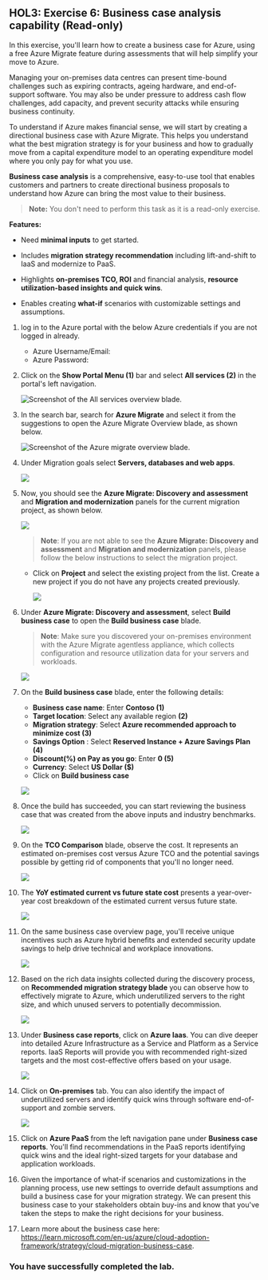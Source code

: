## HOL3: Exercise 6: Business case analysis capability (Read-only)

In this exercise, you'll learn how to create a business case for Azure, using a free Azure Migrate feature during assessments that will help simplify your move to Azure.

Managing your on-premises data centres can present time-bound challenges such as expiring contracts, ageing hardware, and end-of-support software. You may also be under pressure to address cash flow challenges, add capacity, and prevent security attacks while ensuring business continuity.

To understand if Azure makes financial sense, we will start by creating a directional business case with Azure Migrate. This helps you understand what the best migration strategy is for your business and how to gradually move from a capital expenditure model to an operating expenditure model where you only pay for what you use.

**Business case analysis** is a comprehensive, easy-to-use tool that enables customers and partners to create directional business proposals to understand how Azure can bring the most value to their business.

> **Note:** You don't need to perform this task as it is a read-only exercise.

**Features:**

- Need **minimal inputs** to get started.

- Includes **migration strategy recommendation** including lift-and-shift to IaaS and modernize to PaaS.

- Highlights **on-premises TCO, ROI** and financial analysis, **resource utilization-based insights and quick wins**.

- Enables creating **what-if** scenarios with customizable settings and assumptions.

1. log in to the Azure portal with the below Azure credentials if you are not logged in already.

    * Azure Username/Email: <inject key="AzureAdUserEmail"></inject> 
    * Azure Password: <inject key="AzureAdUserPassword"></inject>
    

2. Click on the **Show Portal Menu (1)** bar and select **All services (2)** in the portal's left navigation.
 
    ![Screenshot of the All services overview blade.](Images/Allservices1.png)

3. In the search bar, search for **Azure Migrate** and select it from the suggestions to open the Azure Migrate Overview blade, as shown below. 
 
    ![Screenshot of the Azure migrate overview blade.](Images/Azmigrate.png)

4. Under Migration goals select **Servers, databases and web apps**.

    ![](Images/azuremigrate-1.png)

5. Now, you should see the **Azure Migrate: Discovery and assessment** and **Migration and modernization** panels for the current migration project, as shown below.

    ![](Images/upd-E1T1S5_1.png)
    
    >**Note**: If you are not able to see the **Azure Migrate: Discovery and assessment** and **Migration and modernization** panels, please follow the below instructions to select the migration project.

     - Click on **Project** and select the existing project from the list. Create a new project if you do not have any projects created previously.

        ![](Images/E1T1S5_.png)
        
6. Under **Azure Migrate: Discovery and assessment**, select **Build business case** to open the **Build business case** blade. 

    >**Note**: Make sure you discovered your on-premises environment with the Azure Migrate agentless appliance, which collects configuration and resource utilization data for your servers and workloads.

      ![](Images/H3E6S6.png)
    
7. On the **Build business case** blade, enter the following details:
   
   - **Business case name**: Enter **Contoso (1)**
   - **Target location**: Select any available region **(2)**
   - **Migration strategy**: Select **Azure recommended approach to minimize cost (3)**
   - **Savings Option** : Select **Reserved Instance + Azure Savings Plan (4)**
   - **Discount(%) on Pay as you go**: Enter **0 (5)**
   - **Currency**: Select **US Dollar ($)**
   - Click on **Build business case**
     
   ![](Images/H3E6S7.png)
   
8. Once the build has succeeded, you can start reviewing the business case that was created from the above inputs and industry benchmarks.

     ![](Images/H3E6S8.png)
   
9. On the **TCO Comparison** blade, observe the cost. It represents an estimated on-premises cost versus Azure TCO and the potential savings possible by getting rid of components that you'll no longer need. 

     ![](Images/H3E6S9.png)
   
10. The **YoY estimated current vs future state cost** presents a year-over-year cost breakdown of the estimated current versus future state.

      ![](Images/H3E6S10.png)
    
11. On the same business case overview page, you'll receive unique incentives such as Azure hybrid benefits and extended security update savings to help drive technical and workplace innovations.

     ![](Images/H3E6S11.png)
    
12. Based on the rich data insights collected during the discovery process, on **Recommended migration strategy blade** you can observe how to effectively migrate to Azure, which underutilized servers to the right size, and which unused servers to potentially decommission.

     ![](Images/H3E6S12.png)
   
13. Under **Business case reports**, click on **Azure Iaas**. You can dive deeper into detailed Azure Infrastructure as a Service and Platform as a Service reports. IaaS Reports will provide you with recommended right-sized targets and the most cost-effective offers based on your usage.

     ![](Images/H3E6S13.png)

14. Click on **On-premises** tab. You can also identify the impact of underutilized servers and identify quick wins through software end-of-support and zombie servers.

      ![](Images/H3E6S14.png)

15. Click on **Azure PaaS** from the left navigation pane under **Business case reports**. You'll find recommendations in the PaaS reports identifying quick wins and the ideal right-sized targets for your database and application workloads.

16. Given the importance of what-if scenarios and customizations in the planning process, use new settings to override default assumptions and build a business case for your migration strategy. We can present this business case to your stakeholders obtain buy-ins and know that you've taken the steps to make the right decisions for your business.
     
17. Learn more about the business case here: https://learn.microsoft.com/en-us/azure/cloud-adoption-framework/strategy/cloud-migration-business-case.

### You have successfully completed the lab.
